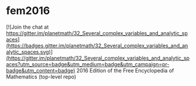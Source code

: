 # fem2016

[![Join the chat at https://gitter.im/planetmath/32_Several_complex_variables_and_analytic_spaces](https://badges.gitter.im/planetmath/32_Several_complex_variables_and_analytic_spaces.svg)](https://gitter.im/planetmath/32_Several_complex_variables_and_analytic_spaces?utm_source=badge&utm_medium=badge&utm_campaign=pr-badge&utm_content=badge)
2016 Edition of the Free Encyclopedia of Mathematics (top-level repo)
